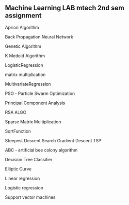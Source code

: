 ## Machine Learning LAB mtech 2nd sem assignment



Apriori Algorithm

Back Propagation Neural Network

Genetic Algorithm

K Medoid Algorithm

LogisticRegression

matrix multiplication

MultivariateRegression

PSO - Particle Swarm Optimization

Principal Component Analysis

RSA ALGO

Sparse Matrix Multiplication

SqrtFunction

Steepest Descent Search Gradient Descent
TSP

ABC - artificial bee colony algorithm

Decision Tree Classifier 

Elliptic Curve

Linear regression

Logistic regression

Support vector machines
